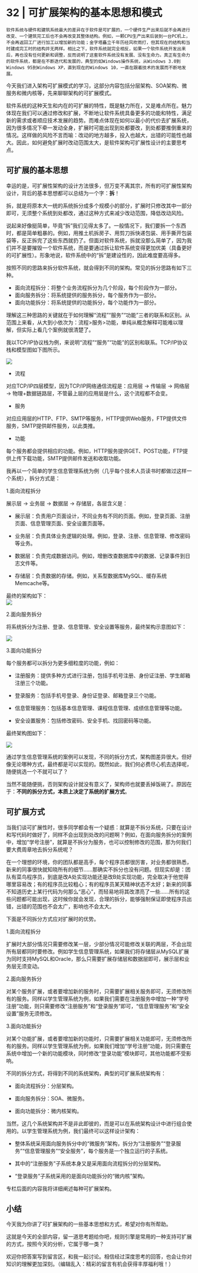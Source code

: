 # 32 | 可扩展架构的基本思想和模式

    软件系统与硬件和建筑系统最大的差异在于软件是可扩展的，一个硬件生产出来后就不会再进行改变、一个建筑完工后也不会再改变其整体结构。例如，一颗CPU生产出来后装到一台PC机上，不会再返回工厂进行加工以增加新的功能；金字塔矗立千年历经风吹雨打，但其现在的结构和当时建成完工时的结构并无两样。相比之下，软件系统就完全相反，如果一个软件系统开发出来后，再也没有任何更新和调整，反而说明了这套软件系统没有发展、没有生命力。真正有生命力的软件系统，都是在不断迭代和发展的，典型的如Windows操作系统，从Windows 3.0到Windows 95到Windows XP，直到现在的Windows 10，一直在跟着技术的发展而不断地发展。

今天我们进入架构可扩展模式的学习，这部分内容包括分层架构、SOA架构、微服务和微内核等，先来聊聊架构的可扩展模式。

软件系统的这种天生和内在的可扩展的特性，既是魅力所在，又是难点所在。魅力体现在我们可以通过修改和扩展，不断地让软件系统具备更多的功能和特性，满足新的需求或者顺应技术发展的趋势。而难点体现在如何以最小的代价去扩展系统，因为很多情况下牵一发动全身，扩展时可能出现到处都要改，到处都要推倒重来的情况。这样做的风险不言而喻：改动的地方越多，投入也越大，出错的可能性也越大。因此，如何避免扩展时改动范围太大，是软件架构可扩展性设计的主要思考点。

## 可扩展的基本思想

幸运的是，可扩展性架构的设计方法很多，但万变不离其宗，所有的可扩展性架构设计，背后的基本思想都可以总结为一个字：**拆**！

拆，就是将原本大一统的系统拆分成多个规模小的部分，扩展时只修改其中一部分即可，无须整个系统到处都改，通过这种方式来减少改动范围，降低改动风险。

说起来好像挺简单，毕竟“拆”我们见得太多了。一般情况下，我们要拆一个东西时，都是简单粗暴的。例如，用推土机拆房子、用剪刀拆快递包装、用手撕开包装袋等，反正拆完了这些东西就扔了。但面对软件系统，拆就没那么简单了，因为我们并不是要摧毁一个软件系统，而是要通过拆让软件系统变得更加优美（具备更好的可扩展性）。形象地说，软件系统中的“拆”是建设性的，因此难度要高得多。

按照不同的思路来拆分软件系统，就会得到不同的架构。常见的拆分思路有如下三种。

*   面向流程拆分：将整个业务流程拆分为几个阶段，每个阶段作为一部分。
*   面向服务拆分：将系统提供的服务拆分，每个服务作为一部分。
*   面向功能拆分：将系统提供的功能拆分，每个功能作为一部分。

理解这三种思路的关键就在于如何理解“流程”“服务”“功能”三者的联系和区别。从范围上来看，从大到小依次为：流程>服务>功能，单纯从概念解释可能难以理解，但实际上看几个案例就很清楚了。

我以TCP/IP协议栈为例，来说明“流程”“服务”“功能”的区别和联系。TCP/IP协议栈和模型图如下图所示。

![](https://static001.geekbang.org/resource/image/2c/d9/2c11cdd67fa78bb3aef4a1fd338fa8d9.jpg)

*   流程

对应TCP/IP四层模型，因为TCP/IP网络通信流程是：应用层 → 传输层 → 网络层 → 物理+数据链路层，不管最上层的应用层是什么，这个流程都不会变。

*   服务

对应应用层的HTTP、FTP、SMTP等服务，HTTP提供Web服务，FTP提供文件服务，SMTP提供邮件服务，以此类推。

*   功能

每个服务都会提供相应的功能。例如，HTTP服务提供GET、POST功能，FTP提供上传下载功能，SMTP提供邮件发送和收取功能。

我再以一个简单的学生信息管理系统为例（几乎每个技术人员读书时都做过这样一个系统），拆分方式是：

1.面向流程拆分

展示层 → 业务层 → 数据层 → 存储层，各层含义是：

*   展示层：负责用户页面设计，不同业务有不同的页面。例如，登录页面、注册页面、信息管理页面、安全设置页面等。
    
*   业务层：负责具体业务逻辑的处理。例如，登录、注册、信息管理、修改密码等业务。
    
*   数据层：负责完成数据访问。例如，增删改查数据库中的数据、记录事件到日志文件等。
    
*   存储层：负责数据的存储。例如，关系型数据库MySQL、缓存系统Memcache等。
    

最终的架构如下：  
![](https://static001.geekbang.org/resource/image/76/04/76ebf6b2c4efb7b5e1c20ecc1f775904.jpg)

2.面向服务拆分

将系统拆分为注册、登录、信息管理、安全设置等服务，最终架构示意图如下：

![](https://static001.geekbang.org/resource/image/55/aa/554b3850bbaec4dc73eb7b8fb45047aa.jpg)

3.面向功能拆分

每个服务都可以拆分为更多细粒度的功能，例如：

*   注册服务：提供多种方式进行注册，包括手机号注册、身份证注册、学生邮箱注册三个功能。
    
*   登录服务：包括手机号登录、身份证登录、邮箱登录三个功能。
    
*   信息管理服务：包括基本信息管理、课程信息管理、成绩信息管理等功能。
    
*   安全设置服务：包括修改密码、安全手机、找回密码等功能。
    

最终架构图如下：

![](https://static001.geekbang.org/resource/image/b4/24/b45ddf7991ccdda1b65c557252d4d424.jpg)

通过学生信息管理系统的案例可以发现，不同的拆分方式，架构图差异很大。但好像无论哪种方式，最终都是可以实现的。既然如此，我们何必费尽心机去选择呢，随便挑选一个不就可以了？

当然不能随便挑，否则架构设计就没有意义了，架构师也就要丢掉饭碗了。原因在于：**不同的拆分方式，本质上决定了系统的扩展方式**。

## 可扩展方式

当我们谈可扩展性时，很多同学都会有一个疑惑：就算是不拆分系统，只要在设计和写代码时做好了，同样不会出现到处改的问题啊？例如，在面向服务拆分的案例中，增加“学号注册”，就算是不拆分为服务，也可以控制修改的范围，那为何我们要大费周章地去拆分系统呢？

在一个理想的环境，你的团队都是高手，每个程序员都很厉害，对业务都很熟悉，新来的同事很快就知晓所有的细节……那确实不拆分也没有问题。但现实却是：团队有菜鸟程序员，到底是改A处实现功能还是改B处实现功能，完全取决于他觉得哪里容易改；有的程序员比较粗心；有的程序员某天精神状态不太好；新来的同事不知道历史上某行代码为何那么“恶心”，而轻易地将其改漂亮了一些……所有的这些问题都可能出现，这时候你就会发现，合理的拆分，能够强制保证即使程序员出错，出错的范围也不会太广，影响也不会太大。

下面是不同拆分方式应对扩展时的优势。

1.面向流程拆分

扩展时大部分情况只需要修改某一层，少部分情况可能修改关联的两层，不会出现所有层都同时要修改。例如学生信息管理系统，如果我们将存储层从MySQL扩展为同时支持MySQL和Oracle，那么只需要扩展存储层和数据层即可，展示层和业务层无须变动。

2.面向服务拆分

对某个服务扩展，或者要增加新的服务时，只需要扩展相关服务即可，无须修改所有的服务。同样以学生管理系统为例，如果我们需要在注册服务中增加一种“学号注册”功能，则只需要修改“注册服务”和“登录服务”即可，“信息管理服务”和“安全设置”服务无须修改。

3.面向功能拆分

对某个功能扩展，或者要增加新的功能时，只需要扩展相关功能即可，无须修改所有的服务。同样以学生管理系统为例，如果我们增加“学号注册”功能，则只需要在系统中增加一个新的功能模块，同时修改“登录功能”模块即可，其他功能都不受影响。

不同的拆分方式，将得到不同的系统架构，典型的可扩展系统架构有：

*   面向流程拆分：分层架构。
    
*   面向服务拆分：SOA、微服务。
    
*   面向功能拆分：微内核架构。
    

当然，这几个系统架构并不是非此即彼的，而是可以在系统架构设计中进行组合使用的。以学生管理系统为例，我们最终可以这样设计架构：

*   整体系统采用面向服务拆分中的“微服务”架构，拆分为“注册服务”“登录服务”“信息管理服务”“安全服务”，每个服务是一个独立运行的子系统。
    
*   其中的“注册服务”子系统本身又是采用面向流程拆分的分层架构。
    
*   “登录服务”子系统采用的是面向功能拆分的“微内核”架构。
    

专栏后面的内容我将详细阐述每种可扩展架构。

## 小结

今天我为你讲了可扩展架构的一些基本思想和方式，希望对你有所帮助。

这就是今天的全部内容，留一道思考题给你吧，规则引擎是常用的一种支持可扩展的方式，按照今天的分析，它属于哪一类？

欢迎你把答案写到留言区，和我一起讨论。相信经过深度思考的回答，也会让你对知识的理解更加深刻。（编辑乱入：精彩的留言有机会获得丰厚福利哦！）
    